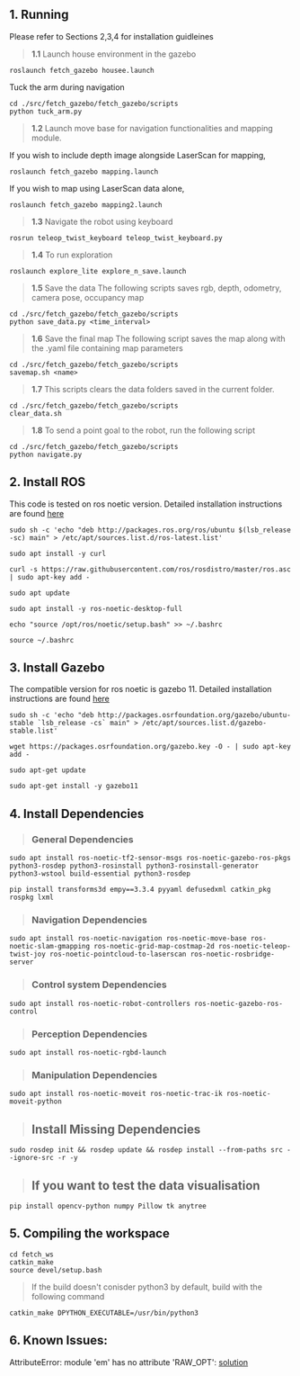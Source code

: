 ## 1. Running
Please refer to Sections 2,3,4 for installation guidleines

> **1.1**  Launch house environment in the gazebo
```
roslaunch fetch_gazebo housee.launch
```
Tuck the arm during navigation
```
cd ./src/fetch_gazebo/fetch_gazebo/scripts
python tuck_arm.py
```
> **1.2**  Launch move base for navigation functionalities and mapping module.

  If you wish to include depth image alongside LaserScan for mapping, 
  ```
  roslaunch fetch_gazebo mapping.launch
  ```
  If you wish to map using LaserScan data alone,
  ```
  roslaunch fetch_gazebo mapping2.launch
  ```
> **1.3** Navigate the robot using keyboard
  ```
  rosrun teleop_twist_keyboard teleop_twist_keyboard.py
  ```
> **1.4** To run exploration
```
roslaunch explore_lite explore_n_save.launch
```
> **1.5** Save the data
The following scripts saves rgb, depth, odometry, camera pose, occupancy map
```
cd ./src/fetch_gazebo/fetch_gazebo/scripts
python save_data.py <time_interval>
```
> **1.6** Save the final map
The following script saves the map along with the .yaml file containing map parameters
```
cd ./src/fetch_gazebo/fetch_gazebo/scripts
savemap.sh <name>
```
> **1.7**
This scripts clears the data folders saved in the current folder.
```
cd ./src/fetch_gazebo/fetch_gazebo/scripts
clear_data.sh
```
> **1.8**
To send a point goal to the robot, run the following script
```
cd ./src/fetch_gazebo/fetch_gazebo/scripts
python navigate.py
```



## 2.  Install ROS
This code is tested on ros noetic version. Detailed installation instructions are found [here](http://wiki.ros.org/noetic/Installation/Ubuntu)
```
sudo sh -c 'echo "deb http://packages.ros.org/ros/ubuntu $(lsb_release -sc) main" > /etc/apt/sources.list.d/ros-latest.list'

sudo apt install -y curl

curl -s https://raw.githubusercontent.com/ros/rosdistro/master/ros.asc | sudo apt-key add -

sudo apt update

sudo apt install -y ros-noetic-desktop-full

echo "source /opt/ros/noetic/setup.bash" >> ~/.bashrc

source ~/.bashrc
```

## 3. Install Gazebo
The compatible version for ros noetic is gazebo 11. Detailed installation instructions are found [here](https://classic.gazebosim.org/tutorials?tut=install_ubuntu&cat=install#Defaultinstallation:one-liner)

```
sudo sh -c 'echo "deb http://packages.osrfoundation.org/gazebo/ubuntu-stable `lsb_release -cs` main" > /etc/apt/sources.list.d/gazebo-stable.list'

wget https://packages.osrfoundation.org/gazebo.key -O - | sudo apt-key add -

sudo apt-get update

sudo apt-get install -y gazebo11
```
## 4. **Install Dependencies**

> ### General Dependencies
```
sudo apt install ros-noetic-tf2-sensor-msgs ros-noetic-gazebo-ros-pkgs python3-rosdep python3-rosinstall python3-rosinstall-generator python3-wstool build-essential python3-rosdep
```
```
pip install transforms3d empy==3.3.4 pyyaml defusedxml catkin_pkg rospkg lxml
```


> ### Navigation Dependencies
```
sudo apt install ros-noetic-navigation ros-noetic-move-base ros-noetic-slam-gmapping ros-noetic-grid-map-costmap-2d ros-noetic-teleop-twist-joy ros-noetic-pointcloud-to-laserscan ros-noetic-rosbridge-server
```

> ### Control system Dependencies
```
sudo apt install ros-noetic-robot-controllers ros-noetic-gazebo-ros-control
``` 

> ### Perception Dependencies
```
sudo apt install ros-noetic-rgbd-launch
```

> ### Manipulation Dependencies
```
sudo apt install ros-noetic-moveit ros-noetic-trac-ik ros-noetic-moveit-python
```

> ## **Install Missing Dependencies**
```
sudo rosdep init && rosdep update && rosdep install --from-paths src --ignore-src -r -y
```

> ## **If you want to test the data visualisation**
```
pip install opencv-python numpy Pillow tk anytree
```

## 5. Compiling the workspace
```
cd fetch_ws
catkin_make
source devel/setup.bash
```
> If the build doesn't conisder python3 by default, build with the following command
```
catkin_make DPYTHON_EXECUTABLE=/usr/bin/python3
```

## 6. **Known Issues:**
AttributeError: module 'em' has no attribute 'RAW_OPT': [solution](https://github.com/ros-simulation/gazebo_ros_pkgs/issues/1519#issuecomment-2124599093)

